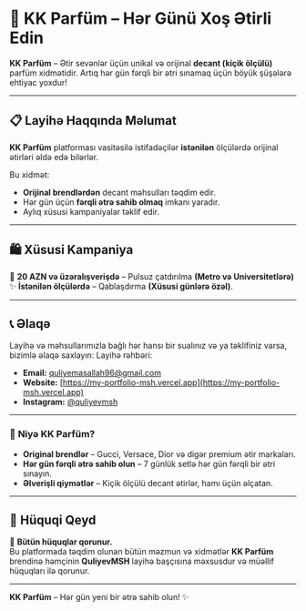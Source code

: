 # 🌟 KK Parfüm – Hər Günü Xoş Ətirli Edin

**KK Parfüm** – Ətir sevənlər üçün unikal və orijinal **decant (kiçik ölçülü)** parfüm xidmətidir. Artıq hər gün fərqli bir ətri sınamaq üçün böyük şüşələrə ehtiyac yoxdur!

---

## 📋 **Layihə Haqqında Məlumat**

**KK Parfüm** platforması vasitəsilə istifadəçilər **istənilən** ölçülərdə orijinal ətirləri əldə edə bilərlər. 

Bu xidmət:
- **Orijinal brendlərdən** decant məhsulları təqdim edir.
- Hər gün üçün **fərqli ətrə sahib olmaq** imkanı yaradır.
- Aylıq xüsusi kampaniyalar təklif edir.

---

## 🛍 **Xüsusi Kampaniya**

🎁 **20 AZN və üzəralışverişdə** – Pulsuz çatdırılma **(Metro və Universitetlərə)**  
✨ **İstənilən ölçülərdə** – Qablaşdırma **(Xüsusi günlərə özəl)**.

---

## 📞 **Əlaqə**

Layihə və məhsullarımızla bağlı hər hansı bir sualınız və ya təklifiniz varsa, bizimlə əlaqə saxlayın:
Layihə rəhbəri:

- **Email:** quliyemasallah96@gmail.com
- **Website:** [https://my-portfolio-msh.vercel.app](https://my-portfolio-msh.vercel.app)
- **Instagram:** [@quliyevmsh](https://instagram.com/quliyevmsh)

---

### 🎨 **Niyə KK Parfüm?**

- **Original brendlər** – Gucci, Versace, Dior və digər premium ətir markaları.
- **Hər gün fərqli ətrə sahib olun** – 7 günlük setlə hər gün fərqli bir ətri sınayın.
- **Əlverişli qiymətlər** – Kiçik ölçülü decant ətirlər, hamı üçün əlçatan.

---

## 🔐 **Hüquqi Qeyd**

📄 **Bütün hüquqlar qorunur.**  
Bu platformada təqdim olunan bütün məzmun və xidmətlər **KK Parfüm** brendinə həmçinin **QuliyevMSH** layihə başçısına məxsusdur və müəllif hüquqları ilə qorunur.

---

**KK Parfüm** – Hər gün yeni bir ətrə sahib olun! ✨
